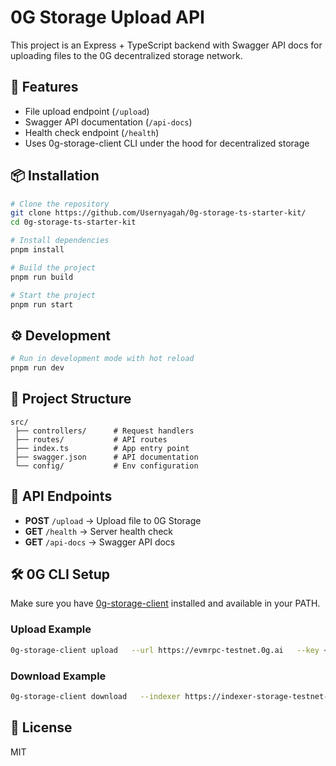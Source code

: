 # 0G Storage Upload API

This project is an Express + TypeScript backend with Swagger API docs for uploading files to the 0G decentralized storage network.

## 🚀 Features
- File upload endpoint (`/upload`)
- Swagger API documentation (`/api-docs`)
- Health check endpoint (`/health`)
- Uses 0g-storage-client CLI under the hood for decentralized storage

## 📦 Installation

```bash
# Clone the repository
git clone https://github.com/Usernyagah/0g-storage-ts-starter-kit/
cd 0g-storage-ts-starter-kit

# Install dependencies
pnpm install

# Build the project
pnpm run build

# Start the project
pnpm run start
```

## ⚙️ Development

```bash
# Run in development mode with hot reload
pnpm run dev
```

## 📂 Project Structure

```
src/
 ├── controllers/      # Request handlers
 ├── routes/           # API routes
 ├── index.ts          # App entry point
 ├── swagger.json      # API documentation
 └── config/           # Env configuration
```

## 🔗 API Endpoints

- **POST** `/upload` → Upload file to 0G Storage  
- **GET** `/health` → Server health check  
- **GET** `/api-docs` → Swagger API docs  

## 🛠️ 0G CLI Setup

Make sure you have [0g-storage-client](https://github.com/0glabs/0g-storage-client) installed and available in your PATH.

### Upload Example

```bash
0g-storage-client upload   --url https://evmrpc-testnet.0g.ai   --key <private_key>   --indexer https://indexer-storage-testnet-turbo.0g.ai   --file ./test.txt
```

### Download Example

```bash
0g-storage-client download   --indexer https://indexer-storage-testnet-turbo.0g.ai   --root <file_root_hash>   --file ./output.txt
```

## 📜 License

MIT
